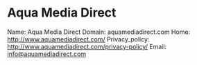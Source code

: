 
# Aqua Media Direct

Name: Aqua Media Direct
Domain: aquamediadirect.com
Home: http://www.aquamediadirect.com/
Privacy_policy: http://www.aquamediadirect.com/privacy-policy/
Email: info@aquamediadirect.com
